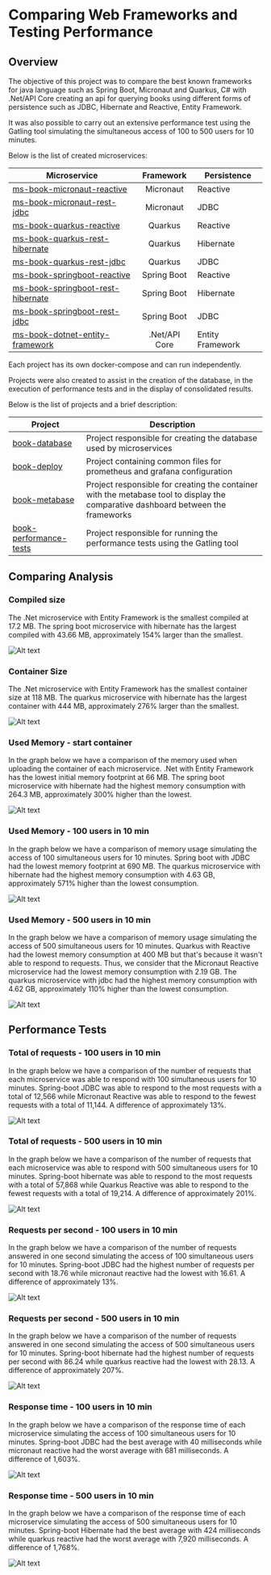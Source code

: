 # Comparing Web Frameworks and Testing Performance

## Overview

The objective of this project was to compare the best known frameworks for java language such as Spring Boot, Micronaut and Quarkus, C# with .Net/API Core
creating an api for querying books using different forms of persistence such as JDBC, Hibernate and Reactive, Entity Framework.

It was also possible to carry out an extensive performance test using the Gatling tool simulating the simultaneous access of 100 to 500 users for 10 minutes.

Below is the list of created microservices:

| Microservice                                                           |   Framework   | Persistence      |
|------------------------------------------------------------------------|:-------------:|------------------|
| [ms-book-micronaut-reactive](ms-book-micronaut-reactive)               |   Micronaut   | Reactive         |
| [ms-book-micronaut-rest-jdbc](ms-book-micronaut-rest-jdbc)             |   Micronaut   | JDBC             |
| [ms-book-quarkus-reactive](ms-book-quarkus-reactive)                   |    Quarkus    | Reactive         |
| [ms-book-quarkus-rest-hibernate](ms-book-quarkus-rest-hibernate)       |    Quarkus    | Hibernate        |
| [ms-book-quarkus-rest-jdbc](ms-book-quarkus-rest-jdbc)                 |    Quarkus    | JDBC             |
| [ms-book-springboot-reactive](ms-book-springboot-reactive)             |  Spring Boot  | Reactive         |
| [ms-book-springboot-rest-hibernate](ms-book-springboot-rest-hibernate) |  Spring Boot  | Hibernate        |
| [ms-book-springboot-rest-jdbc](ms-book-springboot-rest-jdbc)           |  Spring Boot  | JDBC             |
| [ms-book-dotnet-entity-framework](ms-book-dotnet-entity-framework)     | .Net/API Core | Entity Framework |

Each project has its own docker-compose and can run independently.

Projects were also created to assist in the creation of the database, in the execution of performance tests and in the display of consolidated results.

Below is the list of projects and a brief description:

| Project                                          | Description                                                                                                                       | 
|--------------------------------------------------|-----------------------------------------------------------------------------------------------------------------------------------|
| [book-database](book-database)                   | Project responsible for creating the database used by microservices                                                               | 
| [book-deploy](book-deploy)                       | Project containing common files for prometheus and grafana configuration                                                          |
| [book-metabase](book-metabase)                   | Project responsible for creating the container with the metabase tool to display the comparative dashboard between the frameworks |
| [book-performance-tests](book-performance-tests) | Project responsible for running the performance tests using the Gatling tool                                                      |


## Comparing Analysis

### Compiled size

The .Net microservice with Entity Framework is the smallest compiled at 17.2 MB. The spring boot microservice with hibernate has the largest compiled with 43.66 MB, approximately 154% larger than the smallest.

![Alt text](books-assets/charts/compiled_size.png?raw=true "Compiled Size")

### Container Size

The .Net microservice with Entity Framework has the smallest container size at 118 MB. The quarkus microservice with hibernate has the largest container with 444 MB, approximately 276% larger than the smallest.

![Alt text](books-assets/charts/container_size.png?raw=true "Container Size")

### Used Memory - start container

In the graph below we have a comparison of the memory used when uploading the container of each microservice. .Net with Entity Framework has the lowest initial memory footprint at 66 MB. The spring boot microservice with hibernate had the highest memory consumption with 264.3 MB, approximately 300% higher than the lowest.

![Alt text](books-assets/charts/start_used_memory.png?raw=true "Used Memory - start container")

### Used Memory - 100 users in 10 min

In the graph below we have a comparison of memory usage simulating the access of 100 simultaneous users for 10 minutes. Spring boot with JDBC had the lowest memory footprint at 690 MB. The quarkus microservice with hibernate had the highest memory consumption with 4.63 GB, approximately 571% higher than the lowest consumption.

![Alt text](books-assets/charts/used_memory_100_users.png?raw=true "Frameworks x Used Memory - 100 users in 10 min")

### Used Memory - 500 users in 10 min

In the graph below we have a comparison of memory usage simulating the access of 500 simultaneous users for 10 minutes. Quarkus with Reactive had the lowest memory consumption at 400 MB but that's because it wasn't able to respond to requests. Thus, we consider that the Micronaut Reactive microservice had the lowest memory consumption with 2.19 GB. The quarkus microservice with jdbc had the highest memory consumption with 4.62 GB, approximately 110% higher than the lowest consumption.


![Alt text](books-assets/charts/used_memory_500_users.png?raw=true "Frameworks x Used Memory - 500 users in 10 min")

## Performance Tests


### Total of requests - 100 users in 10 min

In the graph below we have a comparison of the number of requests that each microservice was able to respond with 100 simultaneous users for 10 minutes. Spring-boot JDBC was able to respond to the most requests with a total of 12,566 while Micronaut Reactive was able to respond to the fewest requests with a total of 11,144. A difference of approximately 13%.


![Alt text](books-assets/charts/total_requests_100_users.png?raw=true "Total Requests - 100 users in 10 min")


### Total of requests - 500 users in 10 min

In the graph below we have a comparison of the number of requests that each microservice was able to respond with 500 simultaneous users for 10 minutes. Spring-boot hibernate was able to respond to the most requests with a total of 57,868 while Quarkus Reactive was able to respond to the fewest requests with a total of 19,214. A difference of approximately 201%.


![Alt text](books-assets/charts/total_requests_500_users.png?raw=true "Total Requests - 500 users in 10 min")

### Requests per second - 100 users in 10 min

In the graph below we have a comparison of the number of requests answered in one second simulating the access of 100 simultaneous users for 10 minutes. Spring-boot JDBC had the highest number of requests per second with 18.76 while micronaut reactive had the lowest with 16.61. A difference of approximately 13%.


![Alt text](books-assets/charts/requests_per_second_100_users.png?raw=true "Requests per second - 100 users in 10 min")

### Requests per second - 500 users in 10 min

In the graph below we have a comparison of the number of requests answered in one second simulating the access of 500 simultaneous users for 10 minutes. Spring-boot hibernate had the highest number of requests per second with 86.24 while quarkus reactive had the lowest with 28.13. A difference of approximately 207%.


![Alt text](books-assets/charts/requests_per_second_500_users.png?raw=true "Requests per second - 500 users in 10 min")

### Response time - 100 users in 10 min

In the graph below we have a comparison of the response time of each microservice simulating the access of 100 simultaneous users for 10 minutes. Spring-boot JDBC had the best average with 40 milliseconds while micronaut reactive had the worst average with 681 milliseconds. A difference of 1,603%.


![Alt text](books-assets/charts/response_time_100_users.png?raw=true "Response time - 100 users in 10 min")

### Response time - 500 users in 10 min

In the graph below we have a comparison of the response time of each microservice simulating the access of 500 simultaneous users for 10 minutes. Spring-boot Hibernate had the best average with 424 milliseconds while quarkus reactive had the worst average with 7,920 milliseconds. A difference of 1,768%.


![Alt text](books-assets/charts/response_time_500_users.png?raw=true "Response time - 500 users in 10 min")




